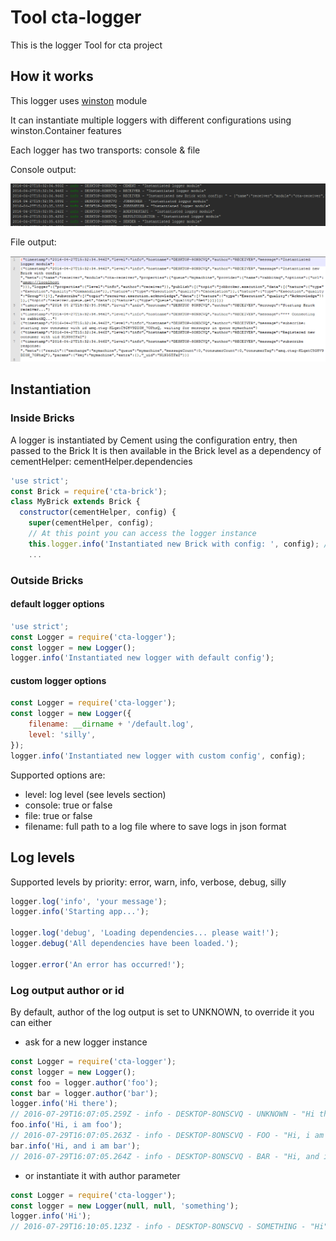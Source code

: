 # Tool cta-logger
This is the logger Tool for cta project

## How it works
This logger uses [winston](https://github.com/winstonjs/winston) module

It can instantiate multiple loggers with different configurations using winston.Container features

Each logger has two transports: console & file

Console output:

![console](/readme/console.png)

File output:

![file](/readme/file.png)

## Instantiation

### Inside Bricks
A logger is instantiated by Cement using the configuration entry, then passed to the Brick
It is then available in the Brick level as a dependency of cementHelper: cementHelper.dependencies
````javascript
'use strict';
const Brick = require('cta-brick');
class MyBrick extends Brick {
  constructor(cementHelper, config) {
    super(cementHelper, config);
    // At this point you can access the logger instance
    this.logger.info('Instantiated new Brick with config: ', config); // this.logger is a shortcut to cementHelper.dependencies.logger, see cta-brick
    ...
````

### Outside Bricks

#### default logger options
````javascript
'use strict';
const Logger = require('cta-logger');
const logger = new Logger();
logger.info('Instantiated new logger with default config');
````

#### custom logger options
````javascript
const Logger = require('cta-logger');
const logger = new Logger({
    filename: __dirname + '/default.log',
    level: 'silly',
});
logger.info('Instantiated new logger with custom config', config);
```` 
Supported options are:
- level: log level (see levels section)
- console: true or false
- file: true or false
- filename: full path to a log file where to save logs in json format 

## Log levels
Supported levels by priority: error, warn, info, verbose, debug, silly
````javascript
logger.log('info', 'your message');
logger.info('Starting app...');

logger.log('debug', 'Loading dependencies... please wait!');
logger.debug('All dependencies have been loaded.');

logger.error('An error has occurred!');
````

### Log output author or id
By default, author of the log output is set to UNKNOWN, to override it you can either

* ask for a new logger instance

````javascript
const Logger = require('cta-logger');
const logger = new Logger();
const foo = logger.author('foo');
const bar = logger.author('bar');
logger.info('Hi there');
// 2016-07-29T16:07:05.259Z - info - DESKTOP-8ONSCVQ - UNKNOWN - "Hi there"
foo.info('Hi, i am foo');
// 2016-07-29T16:07:05.263Z - info - DESKTOP-8ONSCVQ - FOO - "Hi, i am foo"
bar.info('Hi, and i am bar');
// 2016-07-29T16:07:05.264Z - info - DESKTOP-8ONSCVQ - BAR - "Hi, and i am bar"
````

* or instantiate it with author parameter
````javascript
const Logger = require('cta-logger');
const logger = new Logger(null, null, 'something');
logger.info('Hi');
// 2016-07-29T16:10:05.123Z - info - DESKTOP-8ONSCVQ - SOMETHING - "Hi"
````